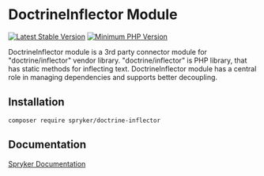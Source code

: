 # DoctrineInflector Module
[![Latest Stable Version](https://poser.pugx.org/spryker/doctrine-inflector/v/stable.svg)](https://packagist.org/packages/spryker/doctrine-inflector)
[![Minimum PHP Version](https://img.shields.io/badge/php-%3E%3D%207.3-8892BF.svg)](https://php.net/)

DoctrineInflector module is a 3rd party connector module for "doctrine/inflector" vendor library.
"doctrine/inflector" is PHP library, that has static methods for inflecting text.
DoctrineInflector module has a central role in managing dependencies and supports better decoupling.

## Installation

```
composer require spryker/doctrine-inflector
```

## Documentation

[Spryker Documentation](https://academy.spryker.com/developing_with_spryker/module_guide/modules.html)
